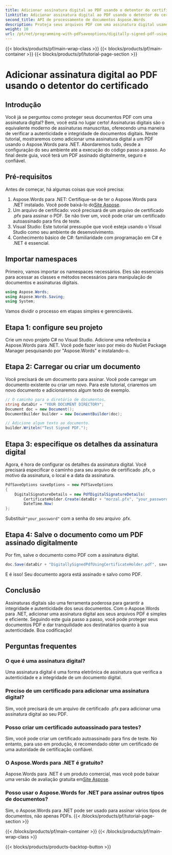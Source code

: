 ```yaml
---
title: Adicionar assinatura digital ao PDF usando o detentor do certificado
linktitle: Adicionar assinatura digital ao PDF usando o detentor do certificado
second_title: API de processamento de documentos Aspose.Words
description: Proteja seus arquivos PDF com uma assinatura digital usando Aspose.Words para .NET. Siga este guia passo a passo para adicionar uma assinatura digital aos seus PDFs sem esforço.
weight: 10
url: /pt/net/programming-with-pdfsaveoptions/digitally-signed-pdf-using-certificate-holder/
---
```


{{< blocks/products/pf/main-wrap-class >}}
{{< blocks/products/pf/main-container >}}
{{< blocks/products/pf/tutorial-page-section >}}

# Adicionar assinatura digital ao PDF usando o detentor do certificado

## Introdução

Você já se perguntou como proteger seus documentos PDF com uma assinatura digital? Bem, você está no lugar certo! Assinaturas digitais são o equivalente moderno de assinaturas manuscritas, oferecendo uma maneira de verificar a autenticidade e integridade de documentos digitais. Neste tutorial, mostraremos como adicionar uma assinatura digital a um PDF usando o Aspose.Words para .NET. Abordaremos tudo, desde a configuração do seu ambiente até a execução do código passo a passo. Ao final deste guia, você terá um PDF assinado digitalmente, seguro e confiável.

## Pré-requisitos

Antes de começar, há algumas coisas que você precisa:

1.  Aspose.Words para .NET: Certifique-se de ter o Aspose.Words para .NET instalado. Você pode baixá-lo do[Site Aspose](https://releases.aspose.com/words/net/).
2. Um arquivo de certificado: você precisará de um arquivo de certificado .pfx para assinar o PDF. Se não tiver um, você pode criar um certificado autoassinado para fins de teste.
3. Visual Studio: Este tutorial pressupõe que você esteja usando o Visual Studio como seu ambiente de desenvolvimento.
4. Conhecimento básico de C#: familiaridade com programação em C# e .NET é essencial.

## Importar namespaces

Primeiro, vamos importar os namespaces necessários. Eles são essenciais para acessar as classes e métodos necessários para manipulação de documentos e assinaturas digitais.

```csharp
using Aspose.Words;
using Aspose.Words.Saving;
using System;
```

Vamos dividir o processo em etapas simples e gerenciáveis.

## Etapa 1: configure seu projeto

Crie um novo projeto C# no Visual Studio. Adicione uma referência a Aspose.Words para .NET. Você pode fazer isso por meio do NuGet Package Manager pesquisando por "Aspose.Words" e instalando-o.

## Etapa 2: Carregar ou criar um documento

Você precisará de um documento para assinar. Você pode carregar um documento existente ou criar um novo. Para este tutorial, criaremos um novo documento e adicionaremos algum texto de exemplo.

```csharp
// O caminho para o diretório de documentos.
string dataDir = "YOUR DOCUMENT DIRECTORY";
Document doc = new Document();
DocumentBuilder builder = new DocumentBuilder(doc);

// Adicione algum texto ao documento.
builder.Writeln("Test Signed PDF.");
```

## Etapa 3: especifique os detalhes da assinatura digital

Agora, é hora de configurar os detalhes da assinatura digital. Você precisará especificar o caminho para seu arquivo de certificado .pfx, o motivo da assinatura, o local e a data da assinatura.

```csharp
PdfSaveOptions saveOptions = new PdfSaveOptions
{
    DigitalSignatureDetails = new PdfDigitalSignatureDetails(
        CertificateHolder.Create(dataDir + "morzal.pfx", "your_password"), "reason", "location",
        DateTime.Now)
};
```

 Substituir`"your_password"` com a senha do seu arquivo .pfx.

## Etapa 4: Salve o documento como um PDF assinado digitalmente

Por fim, salve o documento como PDF com a assinatura digital.

```csharp
doc.Save(dataDir + "DigitallySignedPdfUsingCertificateHolder.pdf", saveOptions);
```

E é isso! Seu documento agora está assinado e salvo como PDF.

## Conclusão

Assinaturas digitais são uma ferramenta poderosa para garantir a integridade e autenticidade dos seus documentos. Com o Aspose.Words para .NET, adicionar uma assinatura digital aos seus arquivos PDF é simples e eficiente. Seguindo este guia passo a passo, você pode proteger seus documentos PDF e dar tranquilidade aos destinatários quanto à sua autenticidade. Boa codificação!

## Perguntas frequentes

### O que é uma assinatura digital?
Uma assinatura digital é uma forma eletrônica de assinatura que verifica a autenticidade e a integridade de um documento digital.

### Preciso de um certificado para adicionar uma assinatura digital?
Sim, você precisará de um arquivo de certificado .pfx para adicionar uma assinatura digital ao seu PDF.

### Posso criar um certificado autoassinado para testes?
Sim, você pode criar um certificado autoassinado para fins de teste. No entanto, para uso em produção, é recomendado obter um certificado de uma autoridade de certificação confiável.

### O Aspose.Words para .NET é gratuito?
 Aspose.Words para .NET é um produto comercial, mas você pode baixar uma versão de avaliação gratuita em[Site Aspose](https://releases.aspose.com/).

### Posso usar o Aspose.Words for .NET para assinar outros tipos de documentos?
Sim, o Aspose.Words para .NET pode ser usado para assinar vários tipos de documentos, não apenas PDFs.
{{< /blocks/products/pf/tutorial-page-section >}}

{{< /blocks/products/pf/main-container >}}
{{< /blocks/products/pf/main-wrap-class >}}

{{< blocks/products/products-backtop-button >}}
